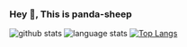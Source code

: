 ### Hey 👋, This is panda-sheep
![github stats](https://github-readme-stats.vercel.app/api?username=panda-sheep&show_icons=true&line_height=24&count_private=true&theme=dracula)
![language stats](https://github-readme-stats.vercel.app/api/top-langs/?username=panda-sheep&layout=compact&langs_count=8&theme=dark)
[![Top Langs](https://github-readme-stats.vercel.app/api/top-langs/?username=panda-sheep&layout=compact)](https://github.com/panda-sheep/github-readme-stats)

